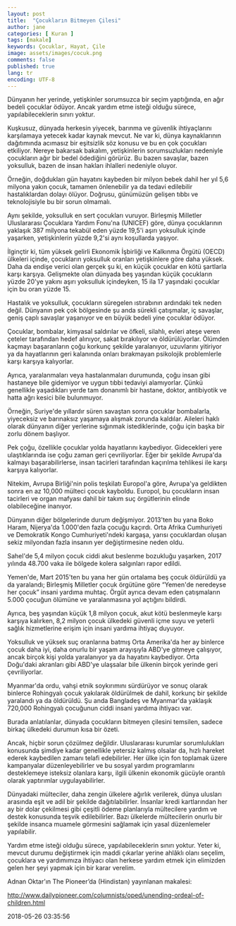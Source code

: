 ```yaml
---
layout: post
title:  "Çocukların Bitmeyen Çilesi"
author: jane
categories: [ Kuran ]
tags: [makale]
keywords: Çocuklar, Hayat, Çile
image: assets/images/cocuk.png
comments: false
published: true
lang: tr
encoding: UTF-8
---
```


Dünyanın her yerinde, yetişkinler sorumsuzca bir seçim yaptığında, en ağır bedeli çocuklar ödüyor. Ancak yardım etme isteği olduğu sürece, yapılabileceklerin sınırı yoktur.

Kuşkusuz, dünyada herkesin yiyecek, barınma ve güvenlik ihtiyaçlarını karşılamaya yetecek kadar kaynak mevcut. Ne var ki, dünya kaynaklarının dağıtımında acımasız bir eşitsizlik söz konusu ve bu en çok çocukları etkiliyor. Nereye bakarsak bakalım, yetişkinlerin sorumsuzlukları nedeniyle çocukların ağır bir bedel ödediğini görürüz. Bu bazen savaşlar, bazen yoksulluk, bazen de insan hakları ihlalleri nedeniyle oluyor.

Örneğin, doğdukları gün hayatını kaybeden bir milyon bebek dahil her yıl 5,6 milyona yakın çocuk, tamamen önlenebilir ya da tedavi edilebilir hastalıklardan dolayı ölüyor. Doğrusu, günümüzün gelişen tıbbı ve teknolojisiyle bu bir sorun olmamalı.

Aynı şekilde, yoksulluk en sert çocukları vuruyor. Birleşmiş Milletler Uluslararası Çocuklara Yardım Fonu'na (UNICEF) göre, dünya çocuklarının yaklaşık 387 milyona tekabül eden yüzde 19,5'i aşırı yoksulluk içinde yaşarken, yetişkinlerin yüzde 9,2'si aynı koşullarda yaşıyor.

İlginçtir ki, tüm yüksek gelirli Ekonomik İşbirliği ve Kalkınma Örgütü (OECD) ülkeleri içinde, çocukların yoksulluk oranları yetişkinlere göre daha yüksek. Daha da endişe verici olan gerçek şu ki, en küçük çocuklar en kötü şartlarla karşı karşıya. Gelişmekte olan dünyada beş yaşından küçük çocukların yüzde 20'ye yakını aşırı yoksulluk içindeyken, 15 ila 17 yaşındaki çocuklar için bu oran yüzde 15.

Hastalık ve yoksulluk, çocukların süregelen ıstırabının ardındaki tek neden değil. Dünyanın pek çok bölgesinde şu anda sürekli çatışmalar, iç savaşlar, geniş çaplı savaşlar yaşanıyor ve en büyük bedeli yine çocuklar ödüyor.

Çocuklar, bombalar, kimyasal saldırılar ve öfkeli, silahlı, evleri ateşe veren çeteler tarafından hedef alınıyor, sakat bırakılıyor ve öldürülüyorlar. Ölümden kaçmayı başaranların çoğu korkunç şekilde yaralanıyor, uzuvlarını yitiriyor ya da hayatlarının geri kalanında onları bırakmayan psikolojik problemlerle karşı karşıya kalıyorlar.

Ayrıca, yaralanmaları veya hastalanmaları durumunda, çoğu insan gibi hastaneye bile gidemiyor ve uygun tıbbi tedaviyi alamıyorlar. Çünkü genellikle yaşadıkları yerde tam donanımlı bir hastane, doktor, antibiyotik ve hatta ağrı kesici bile bulunmuyor.

Örneğin, Suriye'de yıllardır süren savaştan sonra çocuklar bombalarla, yiyeceksiz ve barınaksız yaşamaya alışmak zorunda kaldılar. Aileleri haklı olarak dünyanın diğer yerlerine sığınmak istediklerinde, çoğu için başka bir zorlu dönem başlıyor.

Pek çoğu, özellikle çocuklar yolda hayatlarını kaybediyor. Gidecekleri yere ulaştıklarında ise çoğu zaman geri çevriliyorlar. Eğer bir şekilde Avrupa'da kalmayı başarabilirlerse, insan tacirleri tarafından kaçırılma tehlikesi ile karşı karşıya kalıyorlar.

Nitekim, Avrupa Birliği'nin polis teşkilatı Europol'a göre, Avrupa'ya geldikten sonra en az 10,000 mülteci çocuk kayboldu. Europol, bu çocukların insan tacirleri ve organ mafyası dahil bir takım suç örgütlerinin elinde olabileceğine inanıyor.

Dünyanın diğer bölgelerinde durum değişmiyor. 2013'ten bu yana Boko Haram, Nijerya'da 1.000'den fazla çocuğu kaçırdı. Orta Afrika Cumhuriyeti ve Demokratik Kongo Cumhuriyeti'ndeki kargaşa, yarısı çocuklardan oluşan sekiz milyondan fazla insanın yer değiştirmesine neden oldu.

Sahel'de 5,4 milyon çocuk ciddi akut beslenme bozukluğu yaşarken, 2017 yılında 48.700 vaka ile bölgede kolera salgınları rapor edildi.

Yemen'de, Mart 2015'ten bu yana her gün ortalama beş çocuk öldürüldü ya da yaralandı; Birleşmiş Milletler çocuk örgütüne göre “Yemen'de neredeyse her çocuk” insani yardıma muhtaç. Örgüt ayrıca devam eden çatışmaların 5.000 çocuğun ölümüne ve yaralanmasına yol açtığını bildirdi.

Ayrıca, beş yaşından küçük 1,8 milyon çocuk, akut kötü beslenmeyle karşı karşıya kalırken, 8,2 milyon çocuk ülkedeki güvenli içme suyu ve yeterli sağlık hizmetlerine erişim için insani yardıma ihtiyaç duyuyor.

Yoksulluk ve yüksek suç oranlarına batmış Orta Amerika'da her ay binlerce çocuk daha iyi, daha onurlu bir yaşam arayışıyla ABD'ye gitmeye çalışıyor, ancak birçok kişi yolda yaralanıyor ya da hayatını kaybediyor. Orta Doğu'daki akranları gibi ABD'ye ulaşsalar bile ülkenin birçok yerinde geri çevriliyorlar.

Myanmar'da ordu, vahşi etnik soykırımını sürdürüyor ve sonuç olarak binlerce Rohingyalı çocuk yakılarak öldürülmek de dahil, korkunç bir şekilde yaralandı ya da öldürüldü. Şu anda Bangladeş ve Myanmar'da yaklaşık 720,000 Rohingyalı çocuğunun ciddi insani yardıma ihtiyacı var.

Burada anlatılanlar, dünyada çocukların bitmeyen çilesini temsilen, sadece birkaç ülkedeki durumun kısa bir özeti.

Ancak, hiçbir sorun çözülmez değildir. Uluslararası kurumlar sorumlulukları konusunda şimdiye kadar genellikle yetersiz kalmış olsalar da, hızlı hareket ederek kaybedilen zamanı telafi edebilirler. Her ülke için fon toplamak üzere kampanyalar düzenleyebilirler ve bu sosyal yardım programlarını desteklemeye isteksiz olanlara karşı, ilgili ülkenin ekonomik gücüyle orantılı olarak yaptırımlar uygulayabilirler.

Dünyadaki mülteciler, daha zengin ülkelere ağırlık verilerek, dünya ulusları arasında eşit ve adil bir şekilde dağıtılabilirler. İnsanlar kredi kartlarından her ay bir dolar çekilmesi gibi çeşitli ödeme planlarıyla mültecilere yardım ve destek konusunda teşvik edilebilirler. Bazı ülkelerde mültecilerin onurlu bir şekilde insanca muamele görmesini sağlamak için yasal düzenlemeler yapılabilir.

Yardım etme isteği olduğu sürece, yapılabileceklerin sınırı yoktur. Yeter ki, mevcut durumu değiştirmek için maddi çıkarlar yerine ahlâklı olanı seçelim, çocuklara ve yardımımıza ihtiyacı olan herkese yardım etmek için elimizden gelen her şeyi yapmak için bir karar verelim.

Adnan Oktar'ın The Pioneer’da (Hindistan) yayınlanan makalesi:


http://www.dailypioneer.com/columnists/oped/unending-ordeal-of-children.html

2018-05-26 03:35:56
